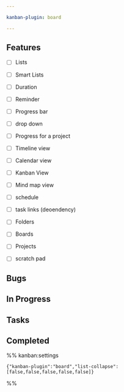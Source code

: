 ```yaml
---

kanban-plugin: board

---
```


## Features

- [ ] Lists
- [ ] Smart Lists
- [ ] Duration
- [ ] Reminder
- [ ] Progress bar
- [ ] drop down
- [ ] Progress for a project
- [ ] Timeline view
- [ ] Calendar view
- [ ] Kanban View
- [ ] Mind map view
- [ ] schedule
- [ ] task links (deoendency)
- [ ] Folders
- [ ] Boards
- [ ] Projects
- [ ] scratch pad


## Bugs



## In Progress



## Tasks



## Completed





%% kanban:settings
```
{"kanban-plugin":"board","list-collapse":[false,false,false,false,false]}
```
%%
